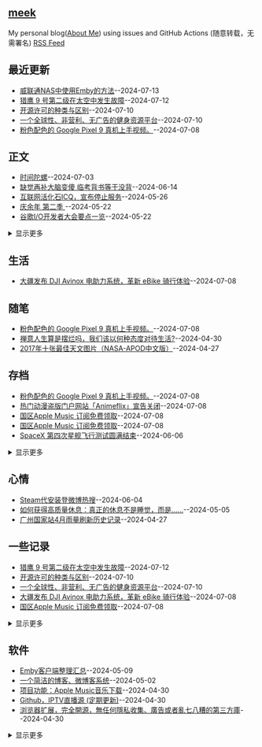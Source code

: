 ## [meek](https://myogg.github.io/meek)
My personal blog([About Me](https://myogg.github.com/meek/issues/2)) using issues and GitHub Actions (随意转载，无需署名)
[RSS Feed](https://raw.githubusercontent.com/myogg/meek/master/feed.xml)

## 最近更新
- [威联通NAS中使用Emby的方法](https://github.com/myogg/meek/issues/73)--2024-07-13
- [猎鹰 9 号第二级在太空中发生故障](https://github.com/myogg/meek/issues/72)--2024-07-12
- [开源许可的种类与区别](https://github.com/myogg/meek/issues/71)--2024-07-10
- [一个全球性、非营利、无广告的健身资源平台](https://github.com/myogg/meek/issues/70)--2024-07-10
- [粉色配色的 Google Pixel 9 真机上手视频。](https://github.com/myogg/meek/issues/69)--2024-07-08
## 正文
- [时间陀螺](https://github.com/myogg/meek/issues/62)--2024-07-03
- [缺觉再补大脑变傻 临考背书等于没背](https://github.com/myogg/meek/issues/61)--2024-06-14
- [互联网活化石ICQ，宣布停止服务](https://github.com/myogg/meek/issues/58)--2024-05-26
- [庆余年 第二季 ](https://github.com/myogg/meek/issues/57)--2024-05-22
- [谷歌I/O开发者大会要点一览](https://github.com/myogg/meek/issues/56)--2024-05-22
<details><summary>显示更多</summary>

- [一个开源的多人在线协作知识库应用](https://github.com/myogg/meek/issues/55)--2024-05-21
- [检查电话号码是否与 Telegram 账户关联](https://github.com/myogg/meek/issues/54)--2024-05-21
- [apple-music-alac-atmos-downloader](https://github.com/myogg/meek/issues/48)--2024-05-12
- [网易发布 iOS、Android 个人媒体库](https://github.com/myogg/meek/issues/45)--2024-05-07
- [黑洞的吸积盘与喷流 ](https://github.com/myogg/meek/issues/44)--2024-05-07
- [WPS激活码2024](https://github.com/myogg/meek/issues/41)--2024-05-04
- [一个针对常用正则表达式的实用工具和备忘单](https://github.com/myogg/meek/issues/39)--2024-05-04
- [自然界有什么会发光的矿石？](https://github.com/myogg/meek/issues/28)--2024-04-29
- [Telegram 近期更新的不错的功能](https://github.com/myogg/meek/issues/25)--2024-04-28
- [Telegram 客户端使用富文本格式发送消息](https://github.com/myogg/meek/issues/24)--2024-04-28
- [龙蛋的双极瓣辐射云  ](https://github.com/myogg/meek/issues/23)--2024-04-28
- [下一个模型会比 GPT4 强大非常多](https://github.com/myogg/meek/issues/21)--2024-04-28
- [Ubuntu 24.04 LTS 正式发布](https://github.com/myogg/meek/issues/20)--2024-04-28
- [推荐耳根著的《光阴之外》,听不一样的玄幻修仙小说](https://github.com/myogg/meek/issues/14)--2024-04-27
- [62年前俄罗斯徒步者命案：UFO、KGB还是雪崩？](https://github.com/myogg/meek/issues/7)--2024-04-26
- [比岳飞还牛的两位抗金名将：一个病逝前线，一个被贬13年](https://github.com/myogg/meek/issues/6)--2024-04-26
- [「祖传歌单」何去何从？你需要这份主流音乐平台「歌单迁移指南」](https://github.com/myogg/meek/issues/5)--2024-04-26
- [真正的屠城，远比一刀砍死要残酷的多](https://github.com/myogg/meek/issues/4)--2024-04-26
</details>

## 生活
- [大疆发布 DJI Avinox 电助力系统，革新 eBike 骑行体验](https://github.com/myogg/meek/issues/68)--2024-07-08
## 随笔
- [粉色配色的 Google Pixel 9 真机上手视频。](https://github.com/myogg/meek/issues/69)--2024-07-08
- [ 禅意人生算是摆烂吗，我们该以何种态度对待生活?](https://github.com/myogg/meek/issues/33)--2024-04-30
- [2017年十张最佳天文图片（NASA-APOD中文版）](https://github.com/myogg/meek/issues/11)--2024-04-27
## 存档
- [粉色配色的 Google Pixel 9 真机上手视频。](https://github.com/myogg/meek/issues/69)--2024-07-08
- [热门动漫盗版门户网站「Animeflix」宣告关闭](https://github.com/myogg/meek/issues/67)--2024-07-08
- [国区Apple Music 订阅免费领取](https://github.com/myogg/meek/issues/66)--2024-07-08
- [国区Apple Music 订阅免费领取](https://github.com/myogg/meek/issues/65)--2024-07-08
- [SpaceX 第四次星舰飞行测试圆满结束](https://github.com/myogg/meek/issues/60)--2024-06-06
<details><summary>显示更多</summary>

- [近期收集的有宝藏网站](https://github.com/myogg/meek/issues/51)--2024-05-14
- [免费音乐库](https://github.com/myogg/meek/issues/47)--2024-05-12
- [About 直播源](https://github.com/myogg/meek/issues/40)--2024-05-04
- [Docker 部署 moments ](https://github.com/myogg/meek/issues/37)--2024-05-01
- [一个安卓的应用商店，无需谷歌框架，可下载国外应用](https://github.com/myogg/meek/issues/36)--2024-05-01
- [网站功能：Github热门项目](https://github.com/myogg/meek/issues/35)--2024-04-30
- [win7最后一版的32位vsocde便携版下载](https://github.com/myogg/meek/issues/15)--2024-04-27
- [[转载]这个博客开源了](https://github.com/myogg/meek/issues/3)--2024-04-26
</details>

## 心情
- [Steam代安装登微博热搜](https://github.com/myogg/meek/issues/59)--2024-06-04
- [如何获得高质量休息：真正的休息不是睡觉，而是……](https://github.com/myogg/meek/issues/42)--2024-05-05
- [广州国家站4月雨量刷新历史记录](https://github.com/myogg/meek/issues/13)--2024-04-27
## 一些记录
- [猎鹰 9 号第二级在太空中发生故障](https://github.com/myogg/meek/issues/72)--2024-07-12
- [开源许可的种类与区别](https://github.com/myogg/meek/issues/71)--2024-07-10
- [一个全球性、非营利、无广告的健身资源平台](https://github.com/myogg/meek/issues/70)--2024-07-10
- [大疆发布 DJI Avinox 电助力系统，革新 eBike 骑行体验](https://github.com/myogg/meek/issues/68)--2024-07-08
- [国区Apple Music 订阅免费领取](https://github.com/myogg/meek/issues/66)--2024-07-08
<details><summary>显示更多</summary>

- [国区Apple Music 订阅免费领取](https://github.com/myogg/meek/issues/65)--2024-07-08
- [下载Pornhub视频的Chrome浏览器插件](https://github.com/myogg/meek/issues/64)--2024-07-06
- [NanaBo.轻量级 Windows 虚拟机](https://github.com/myogg/meek/issues/63)--2024-07-03
- [缺觉再补大脑变傻 临考背书等于没背](https://github.com/myogg/meek/issues/61)--2024-06-14
- [SpaceX 第四次星舰飞行测试圆满结束](https://github.com/myogg/meek/issues/60)--2024-06-06
- [VMware Workstation Pro 和 VMware Fusion Pro 免费供个人用户使用](https://github.com/myogg/meek/issues/53)--2024-05-15
- [Apple Music 推出了专属特设网页](https://github.com/myogg/meek/issues/52)--2024-05-14
- [近期收集的有宝藏网站](https://github.com/myogg/meek/issues/51)--2024-05-14
- [「免费 & 开源」的 Windows 软件](https://github.com/myogg/meek/issues/50)--2024-05-13
- [腾讯已在QQ和微信上线地震预警功能](https://github.com/myogg/meek/issues/49)--2024-05-13
- [一个免费电子书下载站](https://github.com/myogg/meek/issues/43)--2024-05-06
- [脑洞大开？火星遭受了令人毛骨悚然的爬行动物的侵扰](https://github.com/myogg/meek/issues/27)--2024-04-28
- [爱普生打印机不能连接网络原因](https://github.com/myogg/meek/issues/26)--2024-04-28
- [今日事0428](https://github.com/myogg/meek/issues/22)--2024-04-28
- [要想保证高质量输出，输入必须是输出的十倍](https://github.com/myogg/meek/issues/19)--2024-04-28
- [张作霖为什么能从草莽中崛起？](https://github.com/myogg/meek/issues/18)--2024-04-28
- [做自媒体，从最小阻力开始](https://github.com/myogg/meek/issues/17)--2024-04-28
- [Excel 万能公式](https://github.com/myogg/meek/issues/16)--2024-04-27
- [阿里云的AI模型EMO上线通义App，允许用户通过照片和音频生成唱歌视频](https://github.com/myogg/meek/issues/12)--2024-04-27
- [当前 Telegram 的连接性出现严重故障](https://github.com/myogg/meek/issues/10)--2024-04-26
- [Github上优秀的Java项目](https://github.com/myogg/meek/issues/9)--2024-04-26
- [世界上第一台  @NVIDIA](https://github.com/myogg/meek/issues/8)--2024-04-26
- [记录](https://github.com/myogg/meek/issues/1)--2024-04-26
</details>

## 软件
- [Emby客户端整理汇总](https://github.com/myogg/meek/issues/46)--2024-05-09
- [一个简洁的博客、微博客系统](https://github.com/myogg/meek/issues/38)--2024-05-02
- [项目功能：Apple Music音乐下载](https://github.com/myogg/meek/issues/34)--2024-04-30
- [Github，IPTV直播源 (定期更新)](https://github.com/myogg/meek/issues/32)--2024-04-30
- [浏览器扩展，完全開源，無任何隱私收集、廣告或者亂七八糟的第三方庫](https://github.com/myogg/meek/issues/31)--2024-04-30
<details><summary>显示更多</summary>

- [Obsidian官方版基于 Markdown](https://github.com/myogg/meek/issues/30)--2024-04-29
- [二次验证小工具](https://github.com/myogg/meek/issues/29)--2024-04-29
</details>

